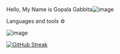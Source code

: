  Hello, My Name is Gopala Gabbita![image](https://github.com/gopalagabbita/gopalagabbita/assets/107900800/8b6fd671-1cdc-486b-92f9-254e38b0e188)

 Languages and tools ⚙️
 
![image](https://github.com/gopalagabbita/gopalagabbita/assets/107900800/194c8861-3c1f-4435-a2c7-c4c8d106af9a)


[![GitHub Streak](https://streak-stats.demolab.com/?user=gopalagabbita)](https://git.io/streak-stats)
 



 
